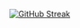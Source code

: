 [![GitHub Streak](https://streak-stats.demolab.com/?user=amarjithanand&theme=dark&fire=orange&currStreakNum=blue)](https://git.io/streak-stats)
